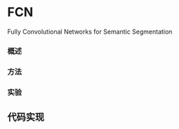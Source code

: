 # FCN

Fully Convolutional Networks for Semantic Segmentation



### 概述



### 方法



### 实验



## 代码实现